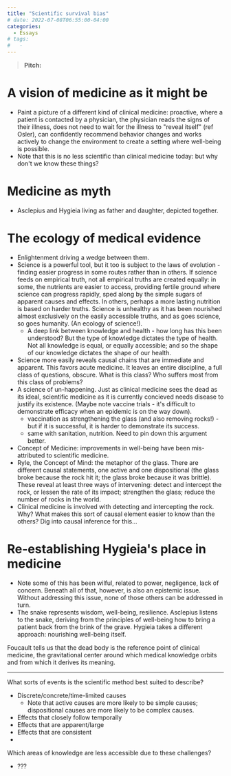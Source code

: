 ```yaml
---
title: "Scientific survival bias"
# date: 2022-07-08T06:55:00-04:00
categories:
  - Essays
# tags:
#   - 
---
```


> __Pitch:__ 

<!-- > Brief: Why has clinical medicine enjoyed such dominance? One could envision a world where a person arrives at the physician with a complaint and the physician prescribes changes in lifestyle, is able to identify the early precursors of more serious disease, suggests how to change one's life or environment to avoid disease. [Frame this as a struggle between the two Greek gods of medicine - Asclepius and Hygieia]
> 
> Note this is no less scientific than the evidence-based medicine we have today. We could even envision a science of behavior where we have a good idea how to communicate with patients, and how to help them effectively change their behavior and environment. 
> 
> Instead, we're left with an interventionist medicine. Why? 
> 
> Enlightenment fascination with science - this is right and good. 
> 
> However, we think of science as revealing truth. Perhaps we can even take the radical perspective that science can reveal all truth, or at least all useful truth. 
> 
> But we can't deny that science also has a strong selection bias, revealing some truths more easily than others: it more readily reveals truths where cause and effect are tightly linked, close together in time, have a strong effect. 
> 
> Such truths are more readily apparent in the context of acute disease: we can expect rapid change, either for the better or for the worse; and due to the acuity, any change is sharply visible. 
> 
> Because there is less scientific friction, the science of acute medicine lept forward much faster than the science of (the other Greek god). 
> 
> Then there was a pride: that the other type of medicine is unscientific, alternative, of second tier. Simply because it is harder. 
> 
> How can we fix this? We are in a new age where the other Greek god can begin showing his side. 
> 
> But we need to do this without exploitation - we have to act against the scientific friction that already exists. There are lots of problems still to solve in acute medicine, and if we do what is most natural, we will continue only revealing these. 
> 
> (some Greek sense that it is effortful to work against the inertia of the world?) 
> 
> 
> For something later - note Iaso was the goddess of recuperation from illness, or resilience.... 
> 
> Hygieia feeding a snake, with Asclepus doing... what with it? 
> 
> The snake revealing remedies to Asclepus - but Hygiea feeding the snake, as symbol of wisdom and health and resurrection (according to the wiki...)  -->

<!-- --- -->

# A vision of medicine as it might be
- Paint a picture of a different kind of clinical medicine: proactive, where a patient is contacted by a physician, the physician reads the signs of their illness, does not need to wait for the illness to "reveal itself" (ref Osler), can confidently recommend behavior changes and works actively to change the environment to create a setting where well-being is possible. 
- Note that this is no less scientific than clinical medicine today: but why don't we know these things? 

# Medicine as myth
- Asclepius and Hygieia living as father and daughter, depicted together. 

# The ecology of medical evidence
- Enlightenment driving a wedge between them. 
- Science is a powerful tool, but it too is subject to the laws of evolution - finding easier progress in some routes rather than in others. If science feeds on empirical truth, not all empirical truths are created equally: in some, the nutrients are easier to access, providing fertile ground where science can progress rapidly, sped along by the simple sugars of apparent causes and effects. In others, perhaps a more lasting nutrition is based on harder truths. Science is unhealthy as it has been nourished almost exclusively on the easily accessible truths, and as goes science, so goes humanity. (An ecology of science!). 
  - A deep link between knowledge and health - how long has this been understood? But the type of knowledge dictates the type of health. Not all knowledge is equal, or equally accessible; and so the shape of our knowledge dictates the shape of our health. 
- Science more easily reveals causal chains that are immediate and apparent. This favors acute medicine. It leaves an entire discipline, a full class of questions, obscure. What is this class? Who suffers most from this class of problems? 
- A science of un-happening. Just as clinical medicine sees the dead as its ideal, scientific medicine as it is currently concieved needs disease to justify its existence. (Maybe note vaccine trials - it's difficult to demonstrate efficacy when an epidemic is on the way down). 
  - vaccination as strengthening the glass (and also removing rocks!) - but if it is successful, it is harder to demonstrate its success. 
  - same with sanitation, nutrition. Need to pin down this argument better. 
- Concept of Medicine: improvements in well-being have been mis-attributed to scientific medicine. 
- Ryle, the Concept of Mind: the metaphor of the glass. There are different causal statements, one active and one dispositional (the glass broke because the rock hit it; the glass broke because it was brittle). These reveal at least three ways of intervening: detect and intercept the rock, or lessen the rate of its impact; strengthen the glass; reduce the number of rocks in the world. 
- Clinical medicine is involved with detecting and intercepting the rock. Why? What makes this sort of causal element easier to know than the others? Dig into causal inference for this... 

# Re-establishing Hygieia's place in medicine 
- Note some of this has been wilful, related to power, negligence, lack of concern. Beneath all of that, however, is also an epistemic issue. Without addressing this issue, none of those others can be addressed in turn. 
- The snake represents wisdom, well-being, resilience. Asclepius listens to the snake, deriving from the principles of well-being how to bring a patient back from the brink of the grave. Hygieia takes a different approach: nourishing well-being itself. 

Foucault tells us that the dead body is the reference point of clinical medicine, the gravitational center around which medical knowledge orbits and from which it derives its meaning.  


--- 

What sorts of events is the scientific method best suited to describe? 
- Discrete/concrete/time-limited causes
  - Note that active causes are more likely to be simple causes; dispositional causes are more likely to be complex causes. 
- Effects that closely follow temporally 
- Effects that are apparent/large 
- Effects that are consistent 
- 

Which areas of knowledge are less accessible due to these challenges? 
- ???
























